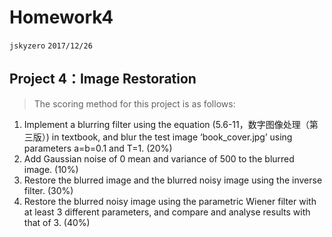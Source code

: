 # Homework4
`jskyzero` `2017/12/26`

## Project 4：Image Restoration
> The scoring method for this project is as follows:
1. Implement a blurring filter using the equation (5.6-11，数字图像处理（第三版）) in textbook, and blur the test image ‘book_cover.jpg’ using parameters a=b=0.1 and T=1. (20%)
2. Add Gaussian noise of 0 mean and variance of 500 to the blurred image. (10%)
3. Restore the blurred image and the blurred noisy image using the inverse filter. (30%)
4. Restore the blurred noisy image using the parametric Wiener filter with at least 3 different parameters, and compare and analyse results with that of 3. (40%) 